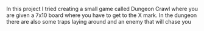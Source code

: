 In this project I tried creating a small game called Dungeon Crawl where you are given a 7x10 board where you have to get to the X mark. In the dungeon there are also some traps laying around and an enemy that will chase you
